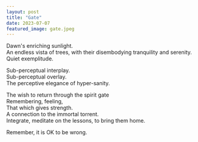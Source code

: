 ```yaml
---
layout: post
title: "Gate"
date: 2023-07-07
featured_image: gate.jpeg
---
```

 
Dawn's enriching sunlight.  
An endless vista of trees, with their disembodying tranquility and serenity.   
Quiet exemplitude.   

Sub-perceptual interplay.   
Sub-perceptual overlay.  
The perceptive elegance of hyper-sanity.  

The wish to return through the spirit gate   
Remembering, feeling,   
That which gives strength.   
A connection to the immortal torrent.  
Integrate, meditate on the lessons, to bring them home.   

Remember, it is OK to be wrong. 

